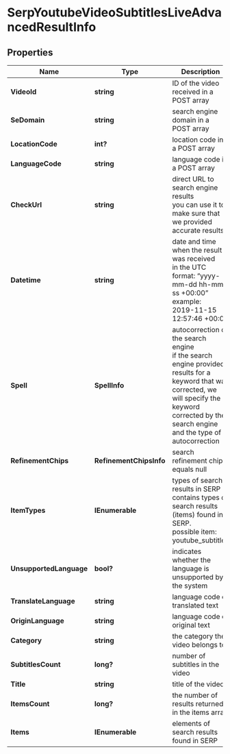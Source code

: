 # SerpYoutubeVideoSubtitlesLiveAdvancedResultInfo


## Properties

| Name | Type | Description | Notes |
|------------ | ------------- | ------------- | -------------|
**VideoId** | **string** | ID of the video received in a POST array |[optional]|
**SeDomain** | **string** | search engine domain in a POST array |[optional]|
**LocationCode** | **int?** | location code in a POST array |[optional]|
**LanguageCode** | **string** | language code in a POST array |[optional]|
**CheckUrl** | **string** | direct URL to search engine results<br>you can use it to make sure that we provided accurate results |[optional]|
**Datetime** | **string** | date and time when the result was received<br>in the UTC format: “yyyy-mm-dd hh-mm-ss +00:00”<br>example:<br>2019-11-15 12:57:46 +00:00 |[optional]|
**Spell** | **SpellInfo** | autocorrection of the search engine<br>if the search engine provided results for a keyword that was corrected, we will specify the keyword corrected by the search engine and the type of autocorrection |[optional]|
**RefinementChips** | **RefinementChipsInfo** | search refinement chips<br>equals null |[optional]|
**ItemTypes** | **IEnumerable<string>** | types of search results in SERP<br>contains types of search results (items) found in SERP.<br>possible item:<br>youtube_subtitles |[optional]|
**UnsupportedLanguage** | **bool?** | indicates whether the language is unsupported by the system |[optional]|
**TranslateLanguage** | **string** | language code of translated text |[optional]|
**OriginLanguage** | **string** | language code of original text |[optional]|
**Category** | **string** | the category the video belongs to |[optional]|
**SubtitlesCount** | **long?** | number of subtitles in the video |[optional]|
**Title** | **string** | title of the video |[optional]|
**ItemsCount** | **long?** | the number of results returned in the items array |[optional]|
**Items** | **IEnumerable<BaseYoutubeSerpElementItem>** | elements of search results found in SERP |[optional]|